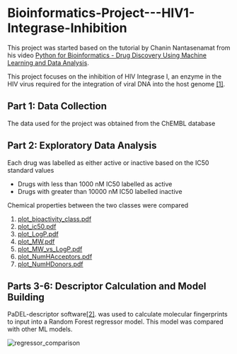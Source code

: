 # Bioinformatics-Project---HIV1-Integrase-Inhibition

This project was started based on the tutorial by Chanin Nantasenamat from his video <a href="https://www.youtube.com/watch?v=jBlTQjcKuaY">Python for Bioinformatics - Drug Discovery Using Machine Learning and Data Analysis</a>.

This project focuses on the inhibition of HIV Integrase I, an enzyme in the HIV virus required for the integration of viral DNA into the host genome <a href="https://pubmed.ncbi.nlm.nih.gov/15134551/">[1]</a>. 

## Part 1: Data Collection
The data used for the project was obtained from the ChEMBL database 

## Part 2: Exploratory Data Analysis
Each drug was labelled as either active or inactive based on the IC50 standard values 
- Drugs with less than 1000 nM IC50 labelled as active
- Drugs with greater than 10000 nM IC50 labelled inactive

Chemical properties between the two classes were compared

1. [plot_bioactivity_class.pdf](https://github.com/jeff-tan-2020/Bioinformatics-Project---HIV1-Integrase-Inhibition/files/6988939/plot_bioactivity_class.pdf)
2. [plot_ic50.pdf](https://github.com/jeff-tan-2020/Bioinformatics-Project---HIV1-Integrase-Inhibition/files/6988941/plot_ic50.pdf)
3. [plot_LogP.pdf](https://github.com/jeff-tan-2020/Bioinformatics-Project---HIV1-Integrase-Inhibition/files/6988942/plot_LogP.pdf)
4. [plot_MW.pdf](https://github.com/jeff-tan-2020/Bioinformatics-Project---HIV1-Integrase-Inhibition/files/6988943/plot_MW.pdf)
5. [plot_MW_vs_LogP.pdf](https://github.com/jeff-tan-2020/Bioinformatics-Project---HIV1-Integrase-Inhibition/files/6988944/plot_MW_vs_LogP.pdf)
6. [plot_NumHAcceptors.pdf](https://github.com/jeff-tan-2020/Bioinformatics-Project---HIV1-Integrase-Inhibition/files/6988945/plot_NumHAcceptors.pdf)
7. [plot_NumHDonors.pdf](https://github.com/jeff-tan-2020/Bioinformatics-Project---HIV1-Integrase-Inhibition/files/6988946/plot_NumHDonors.pdf)

## Parts 3-6: Descriptor Calculation and Model Building

PaDEL-descriptor software<a href="https://pubmed.ncbi.nlm.nih.gov/21425294/">[2]</a>. was used to calculate molecular fingerprints to input into a Random Forest regressor model. This model was compared with other ML models. 

![regressor_comparison](https://user-images.githubusercontent.com/75536936/129494061-c359bbe4-a105-4d22-b91a-5f539cd20b3e.jpg)



